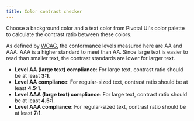 ```yaml
---
title: Color contrast checker
---
```


Choose a background color and a text color from Pivotal UI's color palette to calculate the contrast ratio between these colors.

<div>
<color-contrast-tool></color-contrast-tool>
</div>

As defined by [WCAG](https://www.w3.org/TR/2008/REC-WCAG20-20081211/#visual-audio-contrast-contrast), the conformance levels measured here are AA and AAA. AAA is a higher standard to meet than AA. Since large text is easier to read than smaller text, the contrast standards are lower for larger text.

- **Level AA (large text) compliance**: For large text, contrast ratio should be at least **3:1**.
- **Level AA compliance**: For regular-sized text, contrast ratio should be at least **4.5:1**.
- **Level AAA (large text) compliance**: For large text, contrast ratio should be at least **4.5:1**.
- **Level AAA compliance**: For regular-sized text, contrast ratio should be at least **7:1**.